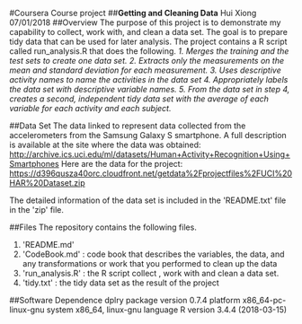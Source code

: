 #Coursera Course project
##**Getting and Cleaning Data**
Hui Xiong
07/01/2018
##Overview
The purpose of this project is to demonstrate my capability to collect, work with, and clean a data set. The goal is to prepare tidy data that can be used for later analysis. The project contains a R script called run_analysis.R that does the following.
*1. Merges the training and the test sets to create one data set.
2. Extracts only the measurements on the mean and standard deviation for each measurement.
3. Uses descriptive activity names to name the activities in the data set
4. Appropriately labels the data set with descriptive variable names.
5. From the data set in step 4, creates a second, independent tidy data set with the average of each variable for each activity and each subject.*

##Data Set
The data linked to represent data collected from the accelerometers from the Samsung Galaxy S smartphone. A full description is available at the site where the data was obtained:
http://archive.ics.uci.edu/ml/datasets/Human+Activity+Recognition+Using+Smartphones
Here are the data for the project:
https://d396qusza40orc.cloudfront.net/getdata%2Fprojectfiles%2FUCI%20HAR%20Dataset.zip

The detailed information of the data set is included in the 'README.txt' file in the 'zip' file.

##Files
The repository contains the following files.
1. 'README.md'
2. 'CodeBook.md' :  code book that describes the variables, the data, and any transformations or work that you performed to clean up the data
3. 'run_analysis.R' : the R script collect , work with and clean a data set.
4. 'tidy.txt' : the tidy data set as the result of the project

##Software Dependence
dplry package version 0.7.4 
platform       x86_64-pc-linux-gnu
system         x86_64, linux-gnu
language       R version 3.4.4 (2018-03-15)